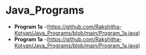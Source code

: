 # Java_Programs

- **Program 1a** -(https://github.com/Rakshitha-Kotyan/Java_Programs/blob/main/Program_1a.java)
- **Program 1a** -(https://github.com/Rakshitha-Kotyan/Java_Programs/blob/main/Program_1a.java)
